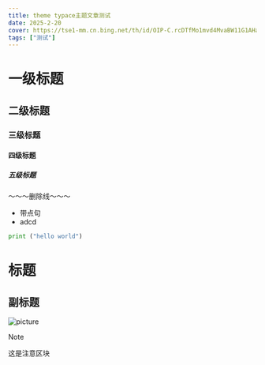 ```yaml
---
title: theme typace主题文章测试
date: 2025-2-20
cover: https://tse1-mm.cn.bing.net/th/id/OIP-C.rcDTfMo1mvd4MvaBW11G1AHaDt?dpr=2&pid=ImgDetMain
tags: ["测试"]
---
```


# 一级标题
## 二级标题
### 三级标题
#### 四级标题
##### 五级标题

～～～删除线～～～

- 带点句
- adcd

```Python
print ("hello world")
```

# 标题
## 副标题

![picture](https://ik.imagekit.io/terryzhang/%E5%B1%8F%E5%B9%95%E6%88%AA%E5%9B%BE%202025-04-17%20204625.png "logo")

> [!NOTE]
>这是注意区块



